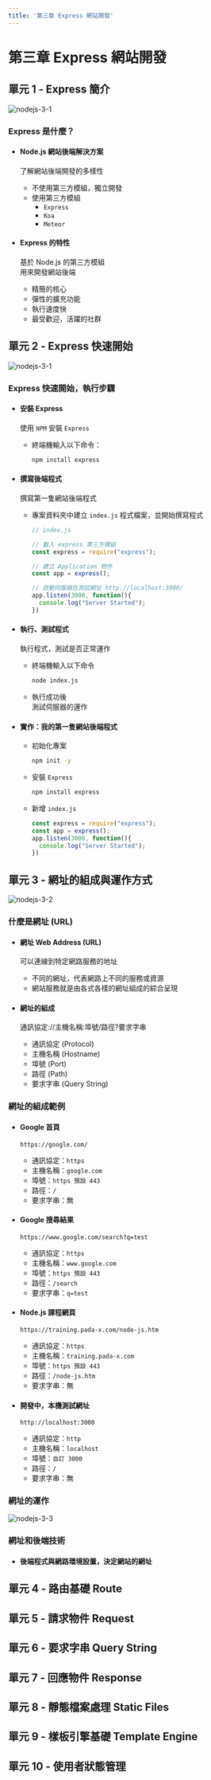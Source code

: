 ```yaml
---
title: '第三章 Express 網站開發'
---
```


# 第三章 Express 網站開發
## 單元 1 - Express 簡介
![nodejs-3-1](/docNodejs/nodejs-3-1.png)

  ### Express 是什麼？
  - #### Node.js 網站後端解決方案
    了解網站後端開發的多樣性
    - 不使用第三方模組，獨立開發
    - 使用第三方模組
      - `Express`
      - `Koa`
      - `Meteor`

  - #### Express 的特性
    基於 Node.js 的第三方模組<br>
    用來開發網站後端
    - 精簡的核心
    - 彈性的擴充功能
    - 執行速度快
    - 最受歡迎，活躍的社群

## 單元 2 - Express 快速開始
![nodejs-3-1](/docNodejs/nodejs-3-1.png)
  ### Express 快速開始，執行步驟
  - #### 安裝 Express
    使用 `NPM` 安裝 `Express`
    - 終端機輸入以下命令：
      ```sh
      npm install express
      ```
  
  - #### 撰寫後端程式
    撰寫第一隻網站後端程式
    - 專案資料夾中建立 `index.js` 程式檔案，並開始撰寫程式
      ```js
      // index.js

      // 載入 express 第三方模組
      const express = require("express");

      // 建立 Application 物件
      const app = express();

      // 啟動伺服器在測試網址 http://localhost:3000/
      app.listen(3000, function(){
        console.log("Server Started");
      })
      ```

  - #### 執行、測試程式
    執行程式，測試是否正常運作
    - 終端機輸入以下命令
      ```sh
      node index.js
      ```
    - 執行成功後<br>
      測試伺服器的運作

  - #### 實作：我的第一隻網站後端程式
    - 初始化專案
      ```sh
      npm init -y
      ```
    - 安裝 `Express`
      ```sh
      npm install express
      ```
    - 新增 `index.js`
      ```js
      const express = require("express");
      const app = express();
      app.listen(3000, function(){
        console.log("Server Started");
      })
      ```

## 單元 3 - 網址的組成與運作方式
![nodejs-3-2](/docNodejs/nodejs-3-2.png)
  ### 什麼是網址 (URL)
  - #### 網址 Web Address (URL)
    可以連線到特定網路服務的地址
    - 不同的網址，代表網路上不同的服務或資源
    - 網站服務就是由各式各樣的網址組成的綜合呈現

  - #### 網址的組成
    通訊協定://主機名稱:埠號/路徑?要求字串
    - 通訊協定 (Protocol)
    - 主機名稱 (Hostname)
    - 埠號 (Port)
    - 路徑 (Path)
    - 要求字串 (Query String)

  ### 網址的組成範例
  - #### Google 首頁
    `https://google.com/`
    - 通訊協定：`https`
    - 主機名稱：`google.com`
    - 埠號：`https 預設 443`
    - 路徑：`/`
    - 要求字串：無

  - #### Google 搜尋結果
    `https://www.google.com/search?q=test`
    - 通訊協定：`https`
    - 主機名稱：`www.google.com`
    - 埠號：`https 預設 443`
    - 路徑：`/search`
    - 要求字串：`q=test`

  - #### Node.js 課程網頁
    `https://training.pada-x.com/node-js.htm`
    - 通訊協定：`https`
    - 主機名稱：`training.pada-x.com`
    - 埠號：`https 預設 443`
    - 路徑：`/node-js.htm`
    - 要求字串：無

  - #### 開發中，本機測試網址
    `http://localhost:3000`
    - 通訊協定：`http`
    - 主機名稱：`localhost`
    - 埠號：`自訂 3000`
    - 路徑：`/`
    - 要求字串：無

  ### 網址的運作
  ![nodejs-3-3](/docNodejs/nodejs-3-3.png)

  ### 網址和後端技術
  - #### 後端程式與網路環境設置，決定網站的網址
  

## 單元 4 - 路由基礎 Route

## 單元 5 - 請求物件 Request

## 單元 6 - 要求字串 Query String

## 單元 7 - 回應物件 Response

## 單元 8 - 靜態檔案處理 Static Files

## 單元 9 - 樣板引擎基礎 Template Engine

## 單元 10 - 使用者狀態管理
